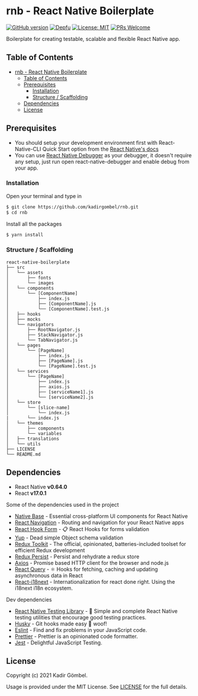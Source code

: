 # rnb - React Native Boilerplate

[![GitHub version](https://img.shields.io/badge/version-v1.0.0-blue.svg)](https://github.com/kadirgombel/rnb)
[![Depfu](https://badges.depfu.com/badges/279833236bb2e3daef40b69efd78ea4c/count.svg)](https://depfu.com/github/kadirgombel/rnb?project_id=22898)
[![License: MIT](https://img.shields.io/badge/License-MIT-yellow.svg)](LICENSE)
[![PRs Welcome](https://img.shields.io/badge/PRs-welcome-green.svg?style=flat-square)](http://makeapullrequest.com)

Boilerplate for creating testable, scalable and flexible React Native app.

## Table of Contents

- [rnb - React Native Boilerplate](#rnb---react-native-boilerplate)
  - [Table of Contents](#table-of-contents)
  - [Prerequisites](#prerequisites)
    - [Installation](#installation)
    - [Structure / Scaffolding](#structure--scaffolding)
  - [Dependencies](#dependencies)
  - [License](#license)

## Prerequisites

- You should setup your development environment first with React-Native-CLI Quick Start option from the [React Native's docs](https://reactnative.dev/docs/environment-setup)
- You can use [React Native Debugger](https://github.com/jhen0409/react-native-debugger) as your debugger, it doesn't require any setup, just run open react-native-debugger and enable debug from your app.

### Installation

Open your terminal and type in

```sh
$ git clone https://github.com/kadirgombel/rnb.git
$ cd rnb
```

Install all the packages

```sh
$ yarn install
```

### Structure / Scaffolding

```text
react-native-boilerplate
├── src
│   └── assets
│       ├── fonts
│       └── images
│   └── components
│       └── [ComponentName]
│           ├── index.js
│           ├── [ComponentName].js
│           └── [ComponentName].test.js
│   ├── hooks
│   ├── mocks
│   └── navigators
│       ├── RootNavigator.js
│       ├── StackNavigator.js
│       └── TabNavigator.js
│   └── pages
│       └── [PageName]
│           ├── index.js
│           ├── [PageName].js
│           └── [PageName].test.js
│   └── services
│       └── [PageName]
│           ├── index.js
│           ├── axios.js
│           ├── [serviceName1].js
│           └── [serviceName2].js
│   └── store
│       └── [slice-name]
│           └── index.js
|       └── index.js
│   └── themes
│       ├── components
│       └── variables
│   ├── translations
│   └── utils
├── LICENSE
└── README.md
```

## Dependencies

- React Native **v0.64.0**
- React **v17.0.1**

Some of the dependencies used in the project

- [Native Base](https://github.com/GeekyAnts/NativeBase) - Essential cross-platform UI components for React Native
- [React Navigation](https://github.com/react-navigation/react-navigation) - Routing and navigation for your React Native apps
- [React Hook Form](https://github.com/react-hook-form/react-hook-form) - 📋 React Hooks for forms validation
- [Yup](https://github.com/jquense/yup) - Dead simple Object schema validation
- [Redux Toolkit](https://github.com/reduxjs/redux-toolkit) - The official, opinionated, batteries-included toolset for efficient Redux development
- [Redux Persist](https://github.com/rt2zz/redux-persist) - Persist and rehydrate a redux store
- [Axios](https://github.com/axios/axios) - Promise based HTTP client for the browser and node.js
- [React Query](https://github.com/tannerlinsley/react-query) - ⚛️ Hooks for fetching, caching and updating asynchronous data in React
- [React-i18next](https://github.com/i18next/react-i18next) - Internationalization for react done right. Using the i18next i18n ecosystem.

Dev dependencies

- [React Native Testing Library](https://github.com/callstack/react-native-testing-library) - 🦉 Simple and complete React Native testing utilities that encourage good testing practices.
- [Husky](https://github.com/typicode/husky) - Git hooks made easy 🐶 woof!
- [Eslint](https://github.com/eslint/eslint) - Find and fix problems in your JavaScript code.
- [Prettier](https://github.com/prettier/prettier) - Prettier is an opinionated code formatter.
- [Jest](https://github.com/facebook/jest) - Delightful JavaScript Testing.

## License

Copyright (c) 2021 Kadir Gömbel.

Usage is provided under the MIT License. See [LICENSE](LICENSE) for the full details.
